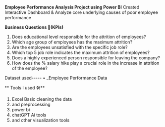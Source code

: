 **Employee Performance Analysis 
Project using Power BI**
Created Interactive Dashboard & Analyze core underlying causes of poor employee performance

**Business Questions 🧠(KPIs)** <br>
1. Does educational level responsible for the attrition of employees?
2. Which age group of employees has the maximum attrition?
3. Are the employees unsatisfied with the specific job role?
4. Which top 5 job role indicates the maximum attrition of employees?
5. Does a highly experienced person responsible for leaving the company?
6. How does the % salary hike play a crucial role in the increase in attrition of the employee?

Dataset used-----
•	_Employee Performance Data

** Tools I used 🛠**
1. Excel Basic cleaning the data
2. and preprocessing
3. power bi
4. chatGPT Ai tools
5. and other visualization tools 
